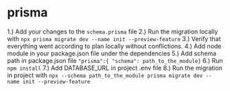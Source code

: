 # prisma

1.) Add your changes to the `schema.prisma` file
2.) Run the migration locally with `npx prisma migrate dev --name init --preview-feature`
3.) Verify that everything went according to plan locally without conflictions.
4.) Add node module in your package.json file under the dependencies
5.) Add schema path in package.json file
`"prisma":{ "schema": path_to_the_module}`
6.) Run `npm install`
7.) Add DATABASE_URL in project .env file
8.) Run the migration in project with `npx --schema path_to_the_module prisma migrate dev --name init --preview-feature`